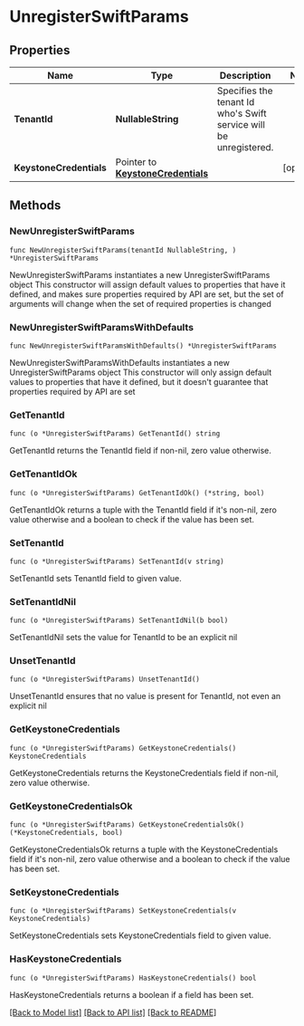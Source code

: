 # UnregisterSwiftParams

## Properties

Name | Type | Description | Notes
------------ | ------------- | ------------- | -------------
**TenantId** | **NullableString** | Specifies the tenant Id who&#39;s Swift service will be unregistered. | 
**KeystoneCredentials** | Pointer to [**KeystoneCredentials**](KeystoneCredentials.md) |  | [optional] 

## Methods

### NewUnregisterSwiftParams

`func NewUnregisterSwiftParams(tenantId NullableString, ) *UnregisterSwiftParams`

NewUnregisterSwiftParams instantiates a new UnregisterSwiftParams object
This constructor will assign default values to properties that have it defined,
and makes sure properties required by API are set, but the set of arguments
will change when the set of required properties is changed

### NewUnregisterSwiftParamsWithDefaults

`func NewUnregisterSwiftParamsWithDefaults() *UnregisterSwiftParams`

NewUnregisterSwiftParamsWithDefaults instantiates a new UnregisterSwiftParams object
This constructor will only assign default values to properties that have it defined,
but it doesn't guarantee that properties required by API are set

### GetTenantId

`func (o *UnregisterSwiftParams) GetTenantId() string`

GetTenantId returns the TenantId field if non-nil, zero value otherwise.

### GetTenantIdOk

`func (o *UnregisterSwiftParams) GetTenantIdOk() (*string, bool)`

GetTenantIdOk returns a tuple with the TenantId field if it's non-nil, zero value otherwise
and a boolean to check if the value has been set.

### SetTenantId

`func (o *UnregisterSwiftParams) SetTenantId(v string)`

SetTenantId sets TenantId field to given value.


### SetTenantIdNil

`func (o *UnregisterSwiftParams) SetTenantIdNil(b bool)`

 SetTenantIdNil sets the value for TenantId to be an explicit nil

### UnsetTenantId
`func (o *UnregisterSwiftParams) UnsetTenantId()`

UnsetTenantId ensures that no value is present for TenantId, not even an explicit nil
### GetKeystoneCredentials

`func (o *UnregisterSwiftParams) GetKeystoneCredentials() KeystoneCredentials`

GetKeystoneCredentials returns the KeystoneCredentials field if non-nil, zero value otherwise.

### GetKeystoneCredentialsOk

`func (o *UnregisterSwiftParams) GetKeystoneCredentialsOk() (*KeystoneCredentials, bool)`

GetKeystoneCredentialsOk returns a tuple with the KeystoneCredentials field if it's non-nil, zero value otherwise
and a boolean to check if the value has been set.

### SetKeystoneCredentials

`func (o *UnregisterSwiftParams) SetKeystoneCredentials(v KeystoneCredentials)`

SetKeystoneCredentials sets KeystoneCredentials field to given value.

### HasKeystoneCredentials

`func (o *UnregisterSwiftParams) HasKeystoneCredentials() bool`

HasKeystoneCredentials returns a boolean if a field has been set.


[[Back to Model list]](../README.md#documentation-for-models) [[Back to API list]](../README.md#documentation-for-api-endpoints) [[Back to README]](../README.md)


